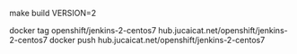 make build VERSION=2

docker tag openshift/jenkins-2-centos7 hub.jucaicat.net/openshift/jenkins-2-centos7
docker push hub.jucaicat.net/openshift/jenkins-2-centos7


